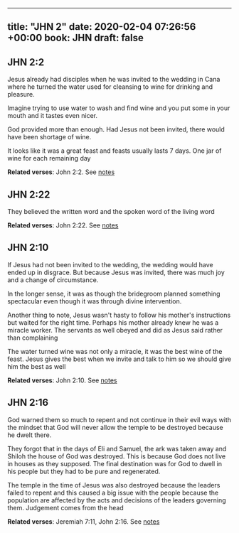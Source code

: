 
---
title: "JHN 2"
date: 2020-02-04 07:26:56 +00:00
book: JHN
draft: false
---

## JHN 2:2

Jesus already had disciples when he was invited to the wedding in Cana where he turned the water used for cleansing to wine for drinking and pleasure.

Imagine trying to use water to wash and find wine and you put some in your mouth and it tastes even nicer.

God provided more than enough. Had Jesus not been invited, there would have been shortage of wine.

It looks like it was a great feast and feasts usually lasts 7 days. One jar of wine for each remaining day

**Related verses**: John 2:2. See [notes](https://my.bible.com/notes/3356661369579233354)


## JHN 2:22

They believed the written word and the spoken word of the living word

**Related verses**: John 2:22. See [notes](https://my.bible.com/notes/2497201124743569905)


## JHN 2:10

If Jesus had not been invited to the wedding, the wedding would have ended up in disgrace. But because Jesus was invited, there was much joy and a change of circumstance.

In the longer sense, it was as though the bridegroom planned something spectacular even though it was through divine intervention.

Another thing to note, Jesus wasn't hasty to follow his mother's instructions but waited for the right time. Perhaps his mother already knew he was a miracle worker. The servants as well obeyed and did as Jesus said rather than complaining

The water turned wine was not only a miracle, it was the best wine of the feast. Jesus gives the best when we invite and talk to him so we should give him the best as well

**Related verses**: John 2:10. See [notes](https://my.bible.com/notes/2494198753088233777)


## JHN 2:16

God warned them so much to repent and not continue in their evil ways with the mindset that God will never allow the temple to be destroyed because he dwelt there.

They forgot that in the days of Eli and Samuel, the ark was taken away and Shiloh the house of God was destroyed. This is because God does not live in houses as they supposed. The final destination was for God to dwell in his people but they had to be pure and regenerated.

The temple in the time of Jesus was also destroyed because the leaders failed to repent  and this caused a big issue with the people because the population are affected by the acts and decisions of the leaders governing them. Judgement comes from the head

**Related verses**: Jeremiah 7:11, John 2:16. See [notes](https://my.bible.com/notes/3617617054284898785)

